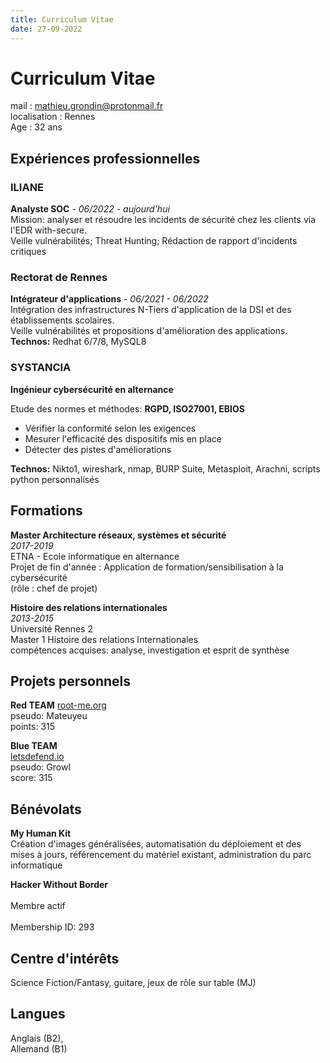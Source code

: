 ```yaml
---
title: Curriculum Vitae
date: 27-09-2022
---
```


# Curriculum Vitae

mail : mathieu.grondin@protonmail.fr  
localisation : Rennes  
Age : 32 ans

## Expériences professionnelles

### ILIANE
**Analyste SOC** - *06/2022 - aujourd'hui*  
Mission: analyser et résoudre les incidents de sécurité chez les clients via l'EDR with-secure.  
Veille vulnérabilités; Threat Hunting; Rédaction de rapport d'incidents critiques  


### Rectorat de Rennes
**Intégrateur d'applications** - *06/2021 - 06/2022*  
Intégration des infrastructures N-Tiers d'application de la DSI et des établissements scolaires.  
Veille vulnérabilités et propositions d'amélioration des applications.  
**Technos:** Redhat 6/7/8, MySQL8

### SYSTANCIA
**Ingénieur cybersécurité en alternance**

Etude des normes et méthodes: **RGPD, ISO27001, EBIOS**
- Vérifier la conformité selon les exigences
- Mesurer l'efficacité des dispositifs mis en place
- Détecter des pistes d'améliorations

**Technos:** Nikto1, wireshark, nmap, BURP Suite, Metasploit, Arachni, scripts python personnalisés

## Formations
**Master Architecture réseaux, systèmes et sécurité**  
*2017-2019*  
ETNA - Ecole informatique en alternance  
Projet de fin d'année : Application de formation/sensibilisation à la cybersécurité  
(rôle : chef de projet)  

**Histoire des relations internationales**  
*2013-2015*  
Université Rennes 2  
Master 1 Histoire des relations Internationales  
compétences acquises: analyse, investigation et esprit de synthèse

## Projets personnels
**Red TEAM**
[root-me.org](https://www.root-me.org/Mateuyeu?lang=fr#43d2ef5af93c3619a89e3b65cff5a8ed)  
pseudo: Mateuyeu  
points: 315  

**Blue TEAM**  
[letsdefend.io](https://app.letsdefend.io)  
pseudo: Growl  
score: 315

## Bénévolats
**My Human Kit**
</br>Création d'images généralisées, automatisation du déploiement et des mises à jours, référencement du matériel existant, administration du parc informatique  

**Hacker Without Border**  
<br/>Membre actif  
</br>Membership ID: 293

## Centre d'intérêts
Science Fiction/Fantasy, guitare, jeux de rôle sur table (MJ)

## Langues
Anglais (B2),
</br>Allemand (B1)
